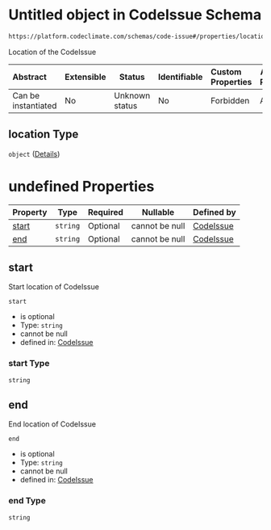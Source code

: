 # Untitled object in CodeIssue Schema

```txt
https://platform.codeclimate.com/schemas/code-issue#/properties/location
```

Location of the CodeIssue


| Abstract            | Extensible | Status         | Identifiable | Custom Properties | Additional Properties | Access Restrictions | Defined In                                                                            |
| :------------------ | ---------- | -------------- | ------------ | :---------------- | --------------------- | ------------------- | ------------------------------------------------------------------------------------- |
| Can be instantiated | No         | Unknown status | No           | Forbidden         | Allowed               | none                | [CodeIssue.schema.json\*](../../schemas/CodeIssue.schema.json "open original schema") |

## location Type

`object` ([Details](codeissue-properties-location.md))

# undefined Properties

| Property        | Type     | Required | Nullable       | Defined by                                                                                                                                                      |
| :-------------- | -------- | -------- | -------------- | :-------------------------------------------------------------------------------------------------------------------------------------------------------------- |
| [start](#start) | `string` | Optional | cannot be null | [CodeIssue](codeissue-properties-location-properties-start.md "https&#x3A;//platform.codeclimate.com/schemas/code-issue#/properties/location/properties/start") |
| [end](#end)     | `string` | Optional | cannot be null | [CodeIssue](codeissue-properties-location-properties-end.md "https&#x3A;//platform.codeclimate.com/schemas/code-issue#/properties/location/properties/end")     |

## start

Start location of CodeIssue


`start`

-   is optional
-   Type: `string`
-   cannot be null
-   defined in: [CodeIssue](codeissue-properties-location-properties-start.md "https&#x3A;//platform.codeclimate.com/schemas/code-issue#/properties/location/properties/start")

### start Type

`string`

## end

End location of CodeIssue


`end`

-   is optional
-   Type: `string`
-   cannot be null
-   defined in: [CodeIssue](codeissue-properties-location-properties-end.md "https&#x3A;//platform.codeclimate.com/schemas/code-issue#/properties/location/properties/end")

### end Type

`string`
